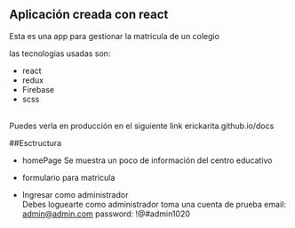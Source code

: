 ## Aplicación creada con react 
Esta es una app para gestionar la matricula de un colegio <br>

las tecnologias usadas son:
- react
- redux
- Firebase
- scss
<br>
Puedes verla en producción en el siguiente link <a>erickarita.github.io/docs</a>

##Esctructura
* homePage
Se muestra un poco de información del centro educativo

* formulario para matricula

* Ingresar como administrador <br>
Debes loguearte como administrador toma una cuenta de prueba
email: admin@admin.com
password: !@#admin1020
